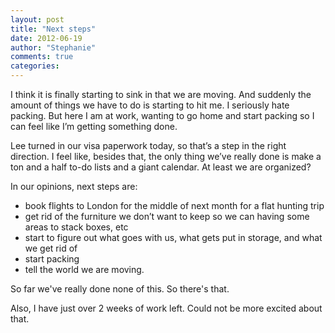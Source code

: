 ```yaml
---
layout: post
title: "Next steps"
date: 2012-06-19
author: "Stephanie"
comments: true
categories:
---
```


I think it is finally starting to sink in that we are moving. And suddenly the amount of things we have to do is starting to hit me. I seriously hate packing. But here I am at work, wanting to go home and start packing so I can feel like I’m getting something done.

Lee turned in our visa paperwork today, so that’s a step in the right direction. I feel like, besides that, the only thing we’ve really done is make a ton and a half to-do lists and a giant calendar.  At least we are organized?

In our opinions, next steps are:

* book flights to London for the middle of next month for a flat hunting trip
* get rid of the furniture we don’t want to keep so we can having some areas to stack boxes, etc
* start to figure out what goes with us, what gets put in storage, and what we get rid of
* start packing
* tell the world we are moving. 

So far we've really done none of this. So there's that.

Also, I have just over 2 weeks of work left. Could not be more excited about that.
